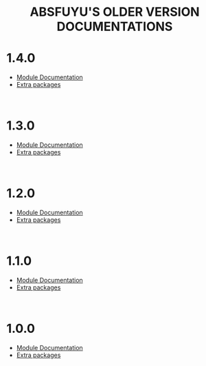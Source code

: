 <div align="center">
  	<h1 align="center">
  		<strong>ABSFUYU'S OLDER VERSION DOCUMENTATIONS</strong>
	</h1>
</div>

# **1.4.0**

- [Module Documentation](old/1.4.0/module_list.md)
- [Extra packages](old/1.4.0/ex_pack.md)

<br>

# **1.3.0**

- [Module Documentation](old/1.3.0/module_list.md)
- [Extra packages](old/1.3.0/ex_pack.md)

<br>

# **1.2.0**

- [Module Documentation](old/1.2.0/module_list.md)
- [Extra packages](old/1.2.0/ex_pack.md)

<br>

# **1.1.0**

- [Module Documentation](old/1.1.0/module_list.md)
- [Extra packages](old/1.1.0/ex_pack.md)

<br>

# **1.0.0**

- [Module Documentation](old/1.0.0/module_list.md)
- [Extra packages](old/1.0.0/ex_pack.md)

<br>

